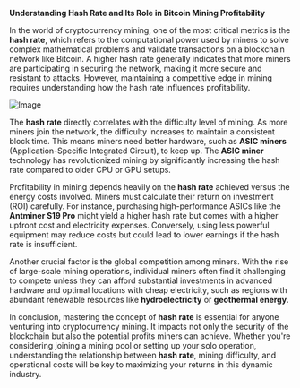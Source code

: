 **Understanding Hash Rate and Its Role in Bitcoin Mining Profitability**

In the world of cryptocurrency mining, one of the most critical metrics is the **hash rate**, which refers to the computational power used by miners to solve complex mathematical problems and validate transactions on a blockchain network like Bitcoin. A higher hash rate generally indicates that more miners are participating in securing the network, making it more secure and resistant to attacks. However, maintaining a competitive edge in mining requires understanding how the hash rate influences profitability.

![Image](https://github.com/user-attachments/assets/31692037-0104-4703-abd1-696b6a7dd41b)

The **hash rate** directly correlates with the difficulty level of mining. As more miners join the network, the difficulty increases to maintain a consistent block time. This means miners need better hardware, such as **ASIC miners** (Application-Specific Integrated Circuit), to keep up. The **ASIC miner** technology has revolutionized mining by significantly increasing the hash rate compared to older CPU or GPU setups.

Profitability in mining depends heavily on the **hash rate** achieved versus the energy costs involved. Miners must calculate their return on investment (ROI) carefully. For instance, purchasing high-performance ASICs like the **Antminer S19 Pro** might yield a higher hash rate but comes with a higher upfront cost and electricity expenses. Conversely, using less powerful equipment may reduce costs but could lead to lower earnings if the hash rate is insufficient.

Another crucial factor is the global competition among miners. With the rise of large-scale mining operations, individual miners often find it challenging to compete unless they can afford substantial investments in advanced hardware and optimal locations with cheap electricity, such as regions with abundant renewable resources like **hydroelectricity** or **geothermal energy**.

In conclusion, mastering the concept of **hash rate** is essential for anyone venturing into cryptocurrency mining. It impacts not only the security of the blockchain but also the potential profits miners can achieve. Whether you're considering joining a mining pool or setting up your solo operation, understanding the relationship between **hash rate**, mining difficulty, and operational costs will be key to maximizing your returns in this dynamic industry.